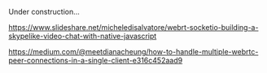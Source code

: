 Under construction...

https://www.slideshare.net/micheledisalvatore/webrt-socketio-building-a-skypelike-video-chat-with-native-javascript

https://medium.com/@meetdianacheung/how-to-handle-multiple-webrtc-peer-connections-in-a-single-client-e316c452aad9